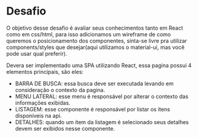 # Desafio

O objetivo desse desafio é avaliar seus conhecimentos tanto em React como em css/html, para isso
adicionamos um wireframe de como queremos o posicionamento dos componentes, sinta-se livre pra
utilizar components/styles que desejar(aqui utilizamos o material-ui, mas você pode usar qual preferir).

Devera ser implementado uma SPA utilizando React, essa pagina possui 4 elementos principais, são eles:

- BARRA DE BUSCA: essa busca deve ser executada levando em consideração o contexto da pagina.
- MENU LATERAL: esse menu é responsável por alterar o contexto das informações exibidas.
- LISTAGEM: esse componente é responsável por listar os itens disponíveis na api.
- DETALHES: quando um item da listagem é selecionado seus detalhes devem ser exibidos nesse
componente.